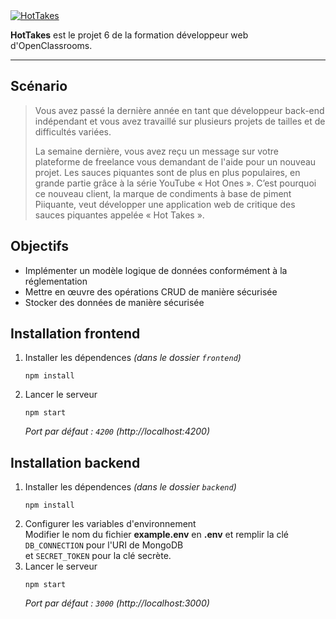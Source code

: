 ﻿<a href="#">
  <img src="https://i.gyazo.com/f09f9486e321f949e756cffac4139dec.png" alt="HotTakes">
</a>
  
**HotTakes** est le projet 6 de la formation développeur web d'OpenClassrooms.

------
  
## Scénario
>Vous avez passé la dernière année en tant que développeur back-end indépendant et vous avez travaillé sur plusieurs projets de tailles et de difficultés variées.
>
>La semaine dernière, vous avez reçu un message sur votre plateforme de freelance vous demandant de l'aide pour un nouveau projet. Les sauces piquantes sont de plus en plus populaires, en grande partie grâce à la série YouTube « Hot Ones ». C’est pourquoi ce nouveau client, la marque de condiments à base de piment Piiquante, veut développer une application web de critique des sauces piquantes appelée « Hot Takes ».

## Objectifs
* Implémenter un modèle logique de données conformément à la réglementation
* Mettre en œuvre des opérations CRUD de manière sécurisée
* Stocker des données de manière sécurisée

## Installation frontend
1. Installer les dépendences
*(dans le dossier `frontend`)*
     ```
     npm install
     ```
2. Lancer le serveur
    ```
    npm start
    ```
    *Port par défaut : `4200` (http://localhost:4200)*

## Installation backend
1. Installer les dépendences
*(dans le dossier `backend`)*
     ```
     npm install
     ```
2. Configurer les variables d'environnement  
Modifier le nom du fichier **example.env** en **.env** et remplir la clé `DB_CONNECTION` pour l'URI de MongoDB  
et `SECRET_TOKEN` pour la clé secrète.
3. Lancer le serveur
    ```
    npm start
    ```
    *Port par défaut : `3000` (http://localhost:3000)*
